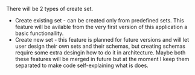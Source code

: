 There will be 2 types of create set.
- Create existing set - can be created only from predefined sets. This feature will be avilable from the very first version of this application a basic functionallity.
- Create new set - this feature is planned for future versions and will let user design their own sets and their schemas, but creating schemas require some extra desingin how to do it in architecture. Maybe both these features will be merged in future but at the moment I keep them separated to make code self-explaining what is does.
